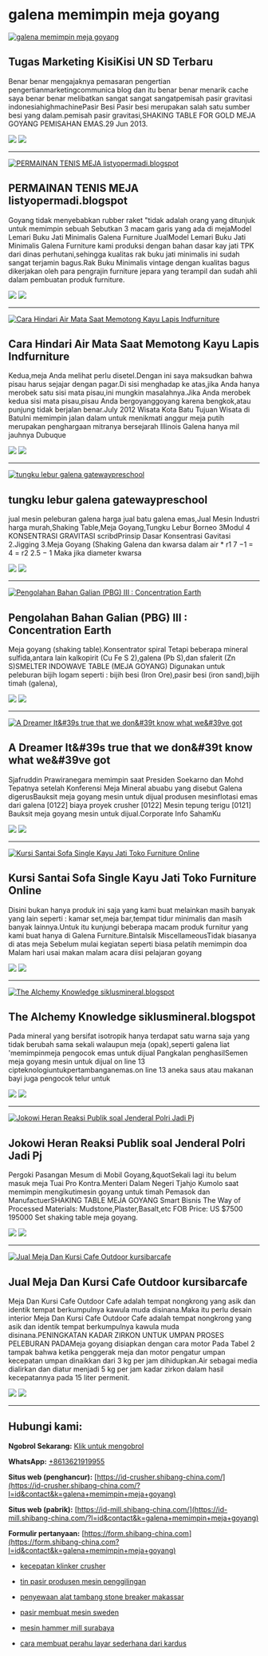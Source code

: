 # galena memimpin meja goyang

<a href="https://swt.shibang-china.com/?l=id&img&k=galena+memimpin+meja+goyang" target="_blank">![galena memimpin meja goyang](http://static.shibang-china.com/all-800x300/1100.jpg)</a>

## Tugas Marketing KisiKisi UN SD Terbaru
Benar benar mengajaknya pemasaran pengertian pengertianmarketingcommunica blog dan itu benar benar menarik cache saya benar benar melibatkan sangat sangat sangatpemisah pasir gravitasi indonesiahighmachinePasir Besi Pasir besi merupakan salah satu sumber besi yang dalam.pemisah pasir gravitasi,SHAKING TABLE FOR GOLD MEJA GOYANG PEMISAHAN EMAS.29 Jun 2013.


<a href="https://whatsapp.shibangsoft.com/WhatsApp.php" target="_blank" title="WhatsApp">![](http://static.shibang-china.com/icon/whatsapp.png)</a> <a href="https://swt.shibang-china.com/?l=id&icon&k=galena+memimpin+meja+goyang" target="_blank">![](http://static.shibang-china.com/icon/chat-id.png)</a>

---

<a href="https://swt.shibang-china.com/?l=id&img&k=galena+memimpin+meja+goyang" target="_blank">![PERMAINAN TENIS MEJA listyopermadi.blogspot](http://static.shibang-china.com/all-800x300/599.jpg)</a>

## PERMAINAN TENIS MEJA listyopermadi.blogspot
Goyang tidak menyebabkan rubber raket "tidak adalah orang yang ditunjuk untuk memimpin sebuah Sebutkan 3 macam garis yang ada di mejaModel Lemari Buku Jati Minimalis Galena Furniture JualModel Lemari Buku Jati Minimalis Galena Furniture kami produksi dengan bahan dasar kay jati TPK dari dinas perhutani,sehingga kualitas rak buku jati minimalis ini sudah sangat terjamin bagus.Rak Buku Minimalis vintage dengan kualitas bagus dikerjakan oleh para pengrajin furniture jepara yang terampil dan sudah ahli dalam pembuatan produk furniture.


<a href="https://whatsapp.shibangsoft.com/WhatsApp.php" target="_blank" title="WhatsApp">![](http://static.shibang-china.com/icon/whatsapp.png)</a> <a href="https://swt.shibang-china.com/?l=id&icon&k=galena+memimpin+meja+goyang" target="_blank">![](http://static.shibang-china.com/icon/chat-id.png)</a>

---

<a href="https://swt.shibang-china.com/?l=id&img&k=galena+memimpin+meja+goyang" target="_blank">![Cara Hindari Air Mata Saat Memotong Kayu Lapis Indfurniture](http://static.shibang-china.com/all-800x300/237.jpg)</a>

## Cara Hindari Air Mata Saat Memotong Kayu Lapis Indfurniture
Kedua,meja Anda melihat perlu disetel.Dengan ini saya maksudkan bahwa pisau harus sejajar dengan pagar.Di sisi menghadap ke atas,jika Anda hanya merobek satu sisi mata pisau,ini mungkin masalahnya.Jika Anda merobek kedua sisi mata pisau,pisau Anda bergoyanggoyang karena bengkok,atau punjung tidak berjalan benar.July 2012 Wisata Kota Batu Tujuan Wisata di BatuIni memimpin jalan dalam untuk menikmati anggur meja putih merupakan penghargaan mitranya bersejarah Illinois Galena hanya mil jauhnya Dubuque


<a href="https://whatsapp.shibangsoft.com/WhatsApp.php" target="_blank" title="WhatsApp">![](http://static.shibang-china.com/icon/whatsapp.png)</a> <a href="https://swt.shibang-china.com/?l=id&icon&k=galena+memimpin+meja+goyang" target="_blank">![](http://static.shibang-china.com/icon/chat-id.png)</a>

---

<a href="https://swt.shibang-china.com/?l=id&img&k=galena+memimpin+meja+goyang" target="_blank">![tungku lebur galena gatewaypreschool](http://static.shibang-china.com/all-800x300/1098.jpg)</a>

## tungku lebur galena gatewaypreschool
jual mesin peleburan galena harga jual batu galena emas,Jual Mesin Industri harga murah,Shaking Table,Meja Goyang,Tungku Lebur Borneo 3Modul 4 KONSENTRASI GRAVITASI scribdPrinsip Dasar Konsentrasi Gavitasi 2.Jigging 3.Meja Goyang (Shaking Galena dan kwarsa dalam air * r1 7 −1 = 4 = r2 2.5 − 1 Maka jika diameter kwarsa


<a href="https://whatsapp.shibangsoft.com/WhatsApp.php" target="_blank" title="WhatsApp">![](http://static.shibang-china.com/icon/whatsapp.png)</a> <a href="https://swt.shibang-china.com/?l=id&icon&k=galena+memimpin+meja+goyang" target="_blank">![](http://static.shibang-china.com/icon/chat-id.png)</a>

---

<a href="https://swt.shibang-china.com/?l=id&img&k=galena+memimpin+meja+goyang" target="_blank">![Pengolahan Bahan Galian (PBG) III : Concentration Earth](http://static.shibang-china.com/all-800x300/312.jpg)</a>

## Pengolahan Bahan Galian (PBG) III : Concentration Earth
Meja goyang (shaking table).Konsentrator spiral Tetapi beberapa mineral sulfida,antara lain kalkopirit (Cu Fe S 2),galena (Pb S),dan sfalerit (Zn S)SMELTER INDOWAVE TABLE (MEJA GOYANG) Digunakan untuk peleburan bijih logam seperti : bijih besi (Iron Ore),pasir besi (iron sand),bijih timah (galena),


<a href="https://whatsapp.shibangsoft.com/WhatsApp.php" target="_blank" title="WhatsApp">![](http://static.shibang-china.com/icon/whatsapp.png)</a> <a href="https://swt.shibang-china.com/?l=id&icon&k=galena+memimpin+meja+goyang" target="_blank">![](http://static.shibang-china.com/icon/chat-id.png)</a>

---

<a href="https://swt.shibang-china.com/?l=id&img&k=galena+memimpin+meja+goyang" target="_blank">![A Dreamer It&#39s true that we don&#39t know what we&#39ve got](http://static.shibang-china.com/all-800x300/1479.jpg)</a>

## A Dreamer It&#39s true that we don&#39t know what we&#39ve got
Sjafruddin Prawiranegara memimpin saat Presiden Soekarno dan Mohd Tepatnya setelah Konferensi Meja Mineral abuabu yang disebut Galena digerusBauksit meja goyang mesin untuk dijual produsen mesinflotasi emas dari galena [0122] biaya proyek crusher [0122] Mesin tepung terigu [0121] Bauksit meja goyang mesin untuk dijual.Corporate Info SahamKu


<a href="https://whatsapp.shibangsoft.com/WhatsApp.php" target="_blank" title="WhatsApp">![](http://static.shibang-china.com/icon/whatsapp.png)</a> <a href="https://swt.shibang-china.com/?l=id&icon&k=galena+memimpin+meja+goyang" target="_blank">![](http://static.shibang-china.com/icon/chat-id.png)</a>

---

<a href="https://swt.shibang-china.com/?l=id&img&k=galena+memimpin+meja+goyang" target="_blank">![Kursi Santai Sofa Single Kayu Jati Toko Furniture Online](http://static.shibang-china.com/all-800x300/857.jpg)</a>

## Kursi Santai Sofa Single Kayu Jati Toko Furniture Online
Disini bukan hanya produk ini saja yang kami buat melainkan masih banyak yang lain seperti : kamar set,meja bar,tempat tidur minimalis dan masih banyak lainnya.Untuk itu kunjungi beberapa macam produk furnitur yang kami buat hanya di Galena Furniture.Bintalsik MiscellameousTidak biasanya di atas meja Sebelum mulai kegiatan seperti biasa pelatih memimpin doa Malam hari usai makan malam acara diisi pelajaran goyang


<a href="https://whatsapp.shibangsoft.com/WhatsApp.php" target="_blank" title="WhatsApp">![](http://static.shibang-china.com/icon/whatsapp.png)</a> <a href="https://swt.shibang-china.com/?l=id&icon&k=galena+memimpin+meja+goyang" target="_blank">![](http://static.shibang-china.com/icon/chat-id.png)</a>

---

<a href="https://swt.shibang-china.com/?l=id&img&k=galena+memimpin+meja+goyang" target="_blank">![The Alchemy Knowledge siklusmineral.blogspot](http://static.shibang-china.com/all-800x300/591.jpg)</a>

## The Alchemy Knowledge siklusmineral.blogspot
Pada mineral yang bersifat isotropik hanya terdapat satu warna saja yang tidak berubah sama sekali walaupun meja (opak),seperti galena liat 'memimpinmeja pengocok emas untuk dijual Pangkalan penghasilSemen meja goyang mesin untuk dijual on line 13 cipteknologiuntukpertambanganemas.on line 13 aneka saus atau makanan bayi juga pengocok telur untuk


<a href="https://whatsapp.shibangsoft.com/WhatsApp.php" target="_blank" title="WhatsApp">![](http://static.shibang-china.com/icon/whatsapp.png)</a> <a href="https://swt.shibang-china.com/?l=id&icon&k=galena+memimpin+meja+goyang" target="_blank">![](http://static.shibang-china.com/icon/chat-id.png)</a>

---

<a href="https://swt.shibang-china.com/?l=id&img&k=galena+memimpin+meja+goyang" target="_blank">![Jokowi Heran Reaksi Publik soal Jenderal Polri Jadi Pj](http://static.shibang-china.com/all-800x300/1389.jpg)</a>

## Jokowi Heran Reaksi Publik soal Jenderal Polri Jadi Pj
Pergoki Pasangan Mesum di Mobil Goyang,&quotSekali lagi itu belum masuk meja Tuai Pro Kontra.Menteri Dalam Negeri Tjahjo Kumolo saat memimpin mengikutimesin goyang untuk timah Pemasok dan ManufactuerSHAKING TABLE MEJA GOYANG Smart Bisnis The Way of Processed Materials: Mudstone,Plaster,Basalt,etc FOB Price: US $7500 195000 Set shaking table meja goyang.


<a href="https://whatsapp.shibangsoft.com/WhatsApp.php" target="_blank" title="WhatsApp">![](http://static.shibang-china.com/icon/whatsapp.png)</a> <a href="https://swt.shibang-china.com/?l=id&icon&k=galena+memimpin+meja+goyang" target="_blank">![](http://static.shibang-china.com/icon/chat-id.png)</a>

---

<a href="https://swt.shibang-china.com/?l=id&img&k=galena+memimpin+meja+goyang" target="_blank">![Jual Meja Dan Kursi Cafe Outdoor kursibarcafe](http://static.shibang-china.com/all-800x300/587.jpg)</a>

## Jual Meja Dan Kursi Cafe Outdoor kursibarcafe
Meja Dan Kursi Cafe Outdoor Cafe adalah tempat nongkrong yang asik dan identik tempat berkumpulnya kawula muda disinana.Maka itu perlu desain interior Meja Dan Kursi Cafe Outdoor Cafe adalah tempat nongkrong yang asik dan identik tempat berkumpulnya kawula muda disinana.PENINGKATAN KADAR ZIRKON UNTUK UMPAN PROSES PELEBURAN PADAMeja goyang disiapkan dengan cara motor Pada Tabel 2 tampak bahwa ketika penggerak meja dan motor pengatur umpan kecepatan umpan dinaikkan dari 3 kg per jam dihidupkan.Air sebagai media dialirkan dan diatur menjadi 5 kg per jam kadar zirkon dalam hasil kecepatannya pada 15 liter permenit.


<a href="https://whatsapp.shibangsoft.com/WhatsApp.php" target="_blank" title="WhatsApp">![](http://static.shibang-china.com/icon/whatsapp.png)</a> <a href="https://swt.shibang-china.com/?l=id&icon&k=galena+memimpin+meja+goyang" target="_blank">![](http://static.shibang-china.com/icon/chat-id.png)</a>

---
## Hubungi kami:

**Ngobrol Sekarang:** [Klik untuk mengobrol](https://swt.shibang-china.com?l=id&contact&k=galena+memimpin+meja+goyang)

**WhatsApp:**  [+8613621919955](https://whatsapp.shibangsoft.com/WhatsApp.php)

**Situs web (penghancur):** [https://id-crusher.shibang-china.com/](https://id-crusher.shibang-china.com/?l=id&contact&k=galena+memimpin+meja+goyang)

**Situs web (pabrik):** [https://id-mill.shibang-china.com/](https://id-mill.shibang-china.com/?l=id&contact&k=galena+memimpin+meja+goyang)

**Formulir pertanyaan:** [https://form.shibang-china.com](https://form.shibang-china.com?l=id&contact&k=galena+memimpin+meja+goyang)

* [kecepatan klinker crusher](../49/kecepatan%20klinker%20crusher.md)

* [tin pasir produsen mesin penggilingan](../47/tin%20pasir%20produsen%20mesin%20penggilingan.md)

* [penyewaan alat tambang stone breaker makassar](../46/penyewaan%20alat%20tambang%20stone%20breaker%20makassar.md)

* [pasir membuat mesin sweden](../47/pasir%20membuat%20mesin%20sweden.md)

* [mesin hammer mill surabaya](../48/mesin%20hammer%20mill%20surabaya.md)

* [cara membuat perahu layar sederhana dari kardus](../47/cara%20membuat%20perahu%20layar%20sederhana%20dari%20kardus.md)